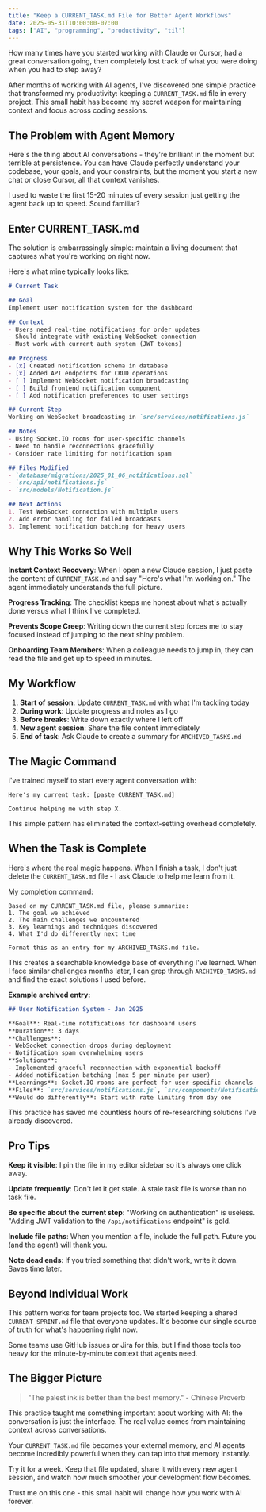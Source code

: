 ```yaml
---
title: "Keep a CURRENT_TASK.md File for Better Agent Workflows"
date: 2025-05-31T10:00:00-07:00
tags: ["AI", "programming", "productivity", "til"]
---
```


How many times have you started working with Claude or Cursor, had a great conversation going, then completely lost track of what you were doing when you had to step away?

After months of working with AI agents, I've discovered one simple practice that transformed my productivity: keeping a `CURRENT_TASK.md` file in every project. This small habit has become my secret weapon for maintaining context and focus across coding sessions.

## The Problem with Agent Memory

Here's the thing about AI conversations - they're brilliant in the moment but terrible at persistence. You can have Claude perfectly understand your codebase, your goals, and your constraints, but the moment you start a new chat or close Cursor, all that context vanishes.

I used to waste the first 15-20 minutes of every session just getting the agent back up to speed. Sound familiar?

## Enter CURRENT_TASK.md

The solution is embarrassingly simple: maintain a living document that captures what you're working on right now.

Here's what mine typically looks like:

```markdown
# Current Task

## Goal
Implement user notification system for the dashboard

## Context
- Users need real-time notifications for order updates
- Should integrate with existing WebSocket connection
- Must work with current auth system (JWT tokens)

## Progress
- [x] Created notification schema in database
- [x] Added API endpoints for CRUD operations
- [ ] Implement WebSocket notification broadcasting
- [ ] Build frontend notification component
- [ ] Add notification preferences to user settings

## Current Step
Working on WebSocket broadcasting in `src/services/notifications.js`

## Notes
- Using Socket.IO rooms for user-specific channels
- Need to handle reconnections gracefully
- Consider rate limiting for notification spam

## Files Modified
- `database/migrations/2025_01_06_notifications.sql`
- `src/api/notifications.js`
- `src/models/Notification.js`

## Next Actions
1. Test WebSocket connection with multiple users
2. Add error handling for failed broadcasts
3. Implement notification batching for heavy users
```

## Why This Works So Well

**Instant Context Recovery**: When I open a new Claude session, I just paste the content of `CURRENT_TASK.md` and say "Here's what I'm working on." The agent immediately understands the full picture.

**Progress Tracking**: The checklist keeps me honest about what's actually done versus what I think I've completed.

**Prevents Scope Creep**: Writing down the current step forces me to stay focused instead of jumping to the next shiny problem.

**Onboarding Team Members**: When a colleague needs to jump in, they can read the file and get up to speed in minutes.

## My Workflow

1. **Start of session**: Update `CURRENT_TASK.md` with what I'm tackling today
2. **During work**: Update progress and notes as I go
3. **Before breaks**: Write down exactly where I left off
4. **New agent session**: Share the file content immediately
5. **End of task**: Ask Claude to create a summary for `ARCHIVED_TASKS.md`

## The Magic Command

I've trained myself to start every agent conversation with:

```
Here's my current task: [paste CURRENT_TASK.md]

Continue helping me with step X.
```

This simple pattern has eliminated the context-setting overhead completely.

## When the Task is Complete

Here's where the real magic happens. When I finish a task, I don't just delete the `CURRENT_TASK.md` file - I ask Claude to help me learn from it.

My completion command:

```
Based on my CURRENT_TASK.md file, please summarize:
1. The goal we achieved
2. The main challenges we encountered
3. Key learnings and techniques discovered
4. What I'd do differently next time

Format this as an entry for my ARCHIVED_TASKS.md file.
```

This creates a searchable knowledge base of everything I've learned. When I face similar challenges months later, I can grep through `ARCHIVED_TASKS.md` and find the exact solutions I used before.

**Example archived entry:**
```markdown
## User Notification System - Jan 2025

**Goal**: Real-time notifications for dashboard users
**Duration**: 3 days
**Challenges**:
- WebSocket connection drops during deployment
- Notification spam overwhelming users
**Solutions**:
- Implemented graceful reconnection with exponential backoff
- Added notification batching (max 5 per minute per user)
**Learnings**: Socket.IO rooms are perfect for user-specific channels
**Files**: `src/services/notifications.js`, `src/components/NotificationCenter.jsx`
**Would do differently**: Start with rate limiting from day one
```

This practice has saved me countless hours of re-researching solutions I've already discovered.

## Pro Tips

**Keep it visible**: I pin the file in my editor sidebar so it's always one click away.

**Update frequently**: Don't let it get stale. A stale task file is worse than no task file.

**Be specific about the current step**: "Working on authentication" is useless. "Adding JWT validation to the `/api/notifications` endpoint" is gold.

**Include file paths**: When you mention a file, include the full path. Future you (and the agent) will thank you.

**Note dead ends**: If you tried something that didn't work, write it down. Saves time later.

## Beyond Individual Work

This pattern works for team projects too. We started keeping a shared `CURRENT_SPRINT.md` file that everyone updates. It's become our single source of truth for what's happening right now.

Some teams use GitHub issues or Jira for this, but I find those tools too heavy for the minute-by-minute context that agents need.

## The Bigger Picture

> "The palest ink is better than the best memory." - Chinese Proverb

This practice taught me something important about working with AI: the conversation is just the interface. The real value comes from maintaining context across conversations.

Your `CURRENT_TASK.md` file becomes your external memory, and AI agents become incredibly powerful when they can tap into that memory instantly.

Try it for a week. Keep that file updated, share it with every new agent session, and watch how much smoother your development flow becomes.

Trust me on this one - this small habit will change how you work with AI forever.